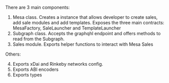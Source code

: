 
There are 3 main components:

1. Mesa class. Creates a instance that allows developer to create sales, add sale modules and add templates. Exposes the three main contracts: MesaFactory, SaleLauncher and TemplateLauncher
2. Subgraph class. Accepts the graphqhl endpoint and offers methods to read from the Subgraph.
3. Sales module. Exports helper functions to interact with Mesa Sales

Others:

4. Exports xDai and Rinkeby networks config.
5. Exports ABI encoders
6. Exports types
